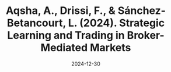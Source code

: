 ---
title: "Aqsha, A., Drissi, F., & Sánchez-Betancourt, L. (2024). Strategic Learning and Trading in Broker-Mediated Markets"
collection: workingpapers
permalink: /workingpapers/broker
excerpt: #'This paper is about the number 3. The number 4 is left for future work.'
date: 2024-12-30
venue: 'SSRN.'
paperurl: 'https://arxiv.org/abs/2412.20847'
citation: 'Aqsha, A., Drissi, F., & Sánchez-Betancourt, L. (2024). Strategic Learning and Trading in Broker-Mediated Markets. arXiv preprint arXiv:2412.20847.'
---